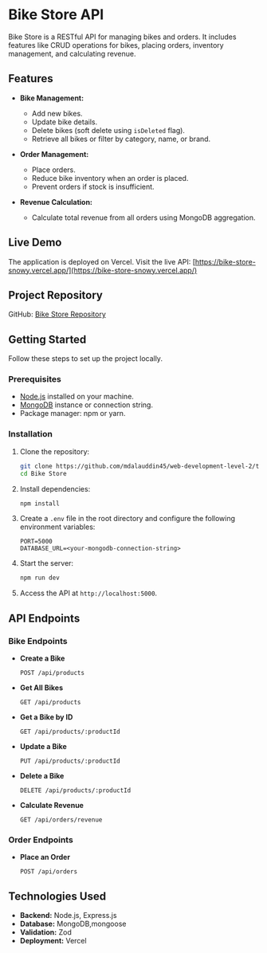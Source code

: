 # Bike Store API

Bike Store is a RESTful API for managing bikes and orders. It includes features like CRUD operations for bikes, placing orders, inventory management, and calculating revenue.

## Features

- **Bike Management:**
  - Add new bikes.
  - Update bike details.
  - Delete bikes (soft delete using `isDeleted` flag).
  - Retrieve all bikes or filter by category, name, or brand.

- **Order Management:**
  - Place orders.
  - Reduce bike inventory when an order is placed.
  - Prevent orders if stock is insufficient.

- **Revenue Calculation:**
  - Calculate total revenue from all orders using MongoDB aggregation.

## Live Demo

The application is deployed on Vercel. Visit the live API:
[https://bike-store-snowy.vercel.app/](https://bike-store-snowy.vercel.app/)

## Project Repository

GitHub: [Bike Store Repository](https://github.com/mdalauddin45/web-development-level-2/tree/main/Module%2010/Bike%20Store)

## Getting Started

Follow these steps to set up the project locally.

### Prerequisites

- [Node.js](https://nodejs.org/) installed on your machine.
- [MongoDB](https://www.mongodb.com/) instance or connection string.
- Package manager: npm or yarn.

### Installation

1. Clone the repository:
   ```bash
   git clone https://github.com/mdalauddin45/web-development-level-2/tree/main/Module%2010/Bike%20Store
   cd Bike Store
   ```

2. Install dependencies:
   ```bash
   npm install
   ```

3. Create a `.env` file in the root directory and configure the following environment variables:
   ```env
   PORT=5000
   DATABASE_URL=<your-mongodb-connection-string>
   ```

4. Start the server:
   ```bash
   npm run dev
   ```

5. Access the API at `http://localhost:5000`.

## API Endpoints

### Bike Endpoints

- **Create a Bike**
  ```http
  POST /api/products
  ```

- **Get All Bikes**
  ```http
  GET /api/products
  ```

- **Get a Bike by ID**
  ```http
  GET /api/products/:productId
  ```

- **Update a Bike**
  ```http
  PUT /api/products/:productId
  ```

- **Delete a Bike**
  ```http
  DELETE /api/products/:productId
  ```

- **Calculate Revenue**
  ```http
  GET /api/orders/revenue
  ```

### Order Endpoints

- **Place an Order**
  ```http
  POST /api/orders
  ```

## Technologies Used

- **Backend:** Node.js, Express.js
- **Database:** MongoDB,mongoose
- **Validation:** Zod
- **Deployment:** Vercel


